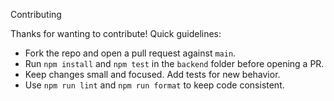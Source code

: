 Contributing

Thanks for wanting to contribute! Quick guidelines:

- Fork the repo and open a pull request against `main`.
- Run `npm install` and `npm test` in the `backend` folder before opening a PR.
- Keep changes small and focused. Add tests for new behavior.
- Use `npm run lint` and `npm run format` to keep code consistent.
